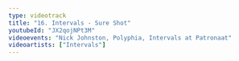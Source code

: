 ```yaml
---
type: videotrack
title: "16. Intervals - Sure Shot"
youtubeId: "JX2qojNPt3M"
videoevents: "Nick Johnston, Polyphia, Intervals at Patronaat"
videoartists: ["Intervals"]
---
```

